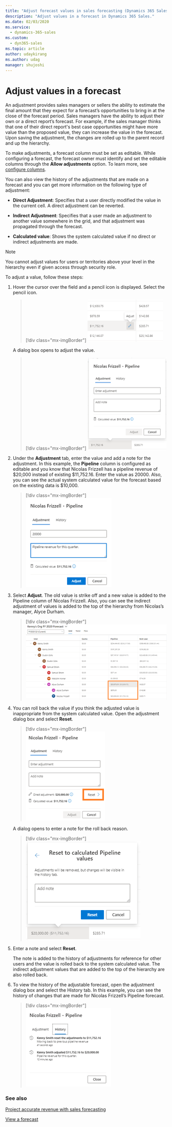 ```yaml
---
title: "Adjust forecast values in sales forecasting (Dynamics 365 Sales) | MicrosoftDocs"
description: "Adjust values in a forecast in Dynamics 365 Sales."
ms.date: 02/03/2020
ms.service: 
  - dynamics-365-sales
ms.custom: 
  - dyn365-sales
ms.topic: article
author: udaykirang
ms.author: udag
manager: shujoshi
---
```


# Adjust values in a forecast

An adjustment provides sales managers or sellers the ability to estimate the final amount that they expect for a forecast’s opportunities to bring in at the close of the forecast period. Sales managers have the ability to adjust their own or a direct report’s forecast. For example, if the sales manager thinks that one of their direct report's best case opportunities might have more value than the proposed value, they can increase the value in the forecast. Upon saving the adjustment, the changes are rolled up to the parent record and up the hierarchy. 

To make adjustments, a forecast column must be set as editable. While configuring a forecast, the forecast owner must identify and set the editable columns through the **Allow adjustments** option. To learn more, see [configure columns](choose-layout-and-columns-forecast.md#configure-columns). 

You can also view the history of the adjustments that are made on a forecast and you can get more information on the following type of adjustment:

-	**Direct Adjustment**: Specifies that a user directly modified the value in the current cell. A direct adjustment can be reverted.

-	**Indirect Adjustment**: Specifies that a user made an adjustment to another value somewhere in the grid, and that adjustment was propagated through the forecast.

-	**Calculated value**: Shows the system calculated value if no direct or indirect adjustments are made.

> [!NOTE]
> You cannot adjust values for users or territories above your level in the hierarchy even if given access through security role.

To adjust a value, follow these steps:

1.	Hover the cursor over the field and a pencil icon is displayed. Select the pencil icon.

    > [!div class="mx-imgBorder"]
    > ![Select adjust value](media/forecast-adjust-value-pencil.png "Select adjust value")

    A dialog box opens to adjust the value.

    > [!div class="mx-imgBorder"]
    > ![Adjust value dialog box](media/forecast-adjust-value-dialog.png "Adjust value dialog box")

2.	Under the **Adjustment** tab, enter the value and add a note for the adjustment. In this example, the **Pipeline** column is configured as editable and you know that Nicolas Frizzell has a pipeline revenue of $20,000 instead of existing $11,752.16. Enter the value as 20000. Also, you can see the actual system calculated value for the forecast based on the existing data is $10,000.

    > [!div class="mx-imgBorder"]
    > ![Enter values to adjust](media/forecast-adjust-value-enter-value.png "Enter values to adjust")

3.	Select **Adjust**. The old value is strike off and a new value is added to the Pipeline column of Nicolas Frizzell. Also, you can see the indirect adjustment of values is added to the top of the hierarchy from Nicolas’s manager, Alyce Durham. 
 
    > [!div class="mx-imgBorder"]
    > ![Values adjusted](media/forecast-adjust-value-adjusted-value.png "Values adjusted")

4.	You can roll back the value if you think the adjusted value is inappropriate from the system calculated value. Open the adjustment dialog box and select **Reset**.

    > [!div class="mx-imgBorder"]
    > ![Select reset value](media/forecast-adjust-value-reset.png "Select reset value")

    A dialog opens to enter a note for the roll back reason. 
 
    > [!div class="mx-imgBorder"]
    > ![Reset adjusted value](media/forecast-adjust-reset-confirmation.png "Reset adjusted value")

5.	Enter a note and select **Reset**. 

    The note is added to the history of adjustments for reference for other users and the value is rolled back to the system calculated value. The indirect adjustment values that are added to the top of the hierarchy are also rolled back.
 
6.	To view the history of the adjustable forecast, open the adjustment dialog box and select the History tab. In this example, you can see the history of changes that are made for Nicolas Frizzell’s Pipeline forecast.

    > [!div class="mx-imgBorder"]
    > ![Adjusted value history](media/forecast-adjust-value-history.png "Adjusted value history")
    
 
### See also

[Project accurate revenue with sales forecasting](project-accurate-revenue-sales-forecasting.md)

[View a forecast](view-forecasts.md)